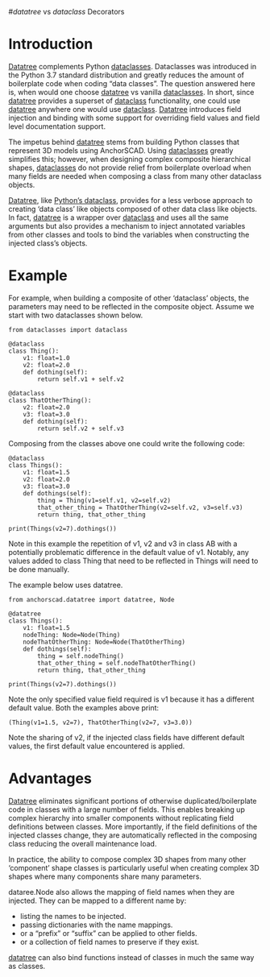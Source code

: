 #*datatree* vs *dataclass* Decorators

# Introduction

[Datatree](https://bitbucket.org/owebeeone/anchorscad/src/master/src/anchorscad/datatree.py) complements Python [dataclasses](https://docs.python.org/3/library/dataclasses.html). Dataclasses was introduced in the Python 3.7 standard distribution and greatly reduces the amount of boilerplate code when coding “data classes”. The question answered here is, when would one choose [datatree](https://bitbucket.org/owebeeone/anchorscad/src/master/src/anchorscad/datatree.py) vs vanilla [dataclasses](https://docs.python.org/3/library/dataclasses.html). In short, since [datatree](https://bitbucket.org/owebeeone/anchorscad/src/master/src/anchorscad/datatree.py) provides a superset of [dataclass](https://docs.python.org/3/library/dataclasses.html) functionality, one could use [datatree](https://bitbucket.org/owebeeone/anchorscad/src/master/src/anchorscad/datatree.py) anywhere one would use [dataclass](https://docs.python.org/3/library/dataclasses.html). [Datatree](https://bitbucket.org/owebeeone/anchorscad/src/master/src/anchorscad/datatree.py) introduces field injection and binding with some support for overriding field values and field level documentation support.

The impetus behind [datatree](https://bitbucket.org/owebeeone/anchorscad/src/master/src/anchorscad/datatree.py) stems from building Python classes that represent 3D models using AnchorSCAD. Using [dataclasses](https://docs.python.org/3/library/dataclasses.html) greatly simplifies this; however, when designing complex composite hierarchical shapes, [dataclasses](https://docs.python.org/3/library/dataclasses.html) do not provide relief from boilerplate overload when many fields are needed when composing a class from many other dataclass objects.

[Datatree](https://bitbucket.org/owebeeone/anchorscad/src/master/src/anchorscad/datatree.py), like [Python’s dataclass](https://docs.python.org/3/library/dataclasses.html), provides for a less verbose approach to creating ‘data class’ like objects composed of other data class like objects. In fact, [datatree](https://bitbucket.org/owebeeone/anchorscad/src/master/src/anchorscad/datatree.py) is a wrapper over [dataclass](https://docs.python.org/3/library/dataclasses.html) and uses all the same arguments but also provides a mechanism to inject annotated variables from other classes and tools to bind the variables when constructing the injected class’s objects.

# Example

For example, when building a composite of other ‘dataclass’ objects, the parameters may need to be reflected in the composite object. Assume we start with two dataclasses shown below.

```
from dataclasses import dataclass

@dataclass
class Thing():
    v1: float=1.0
    v2: float=2.0
    def dothing(self):
        return self.v1 + self.v2
    
@dataclass
class ThatOtherThing():
    v2: float=2.0
    v3: float=3.0
    def dothing(self):
        return self.v2 + self.v3
```

Composing from the classes above one could write the following code:

```
@dataclass
class Things():
    v1: float=1.5
    v2: float=2.0
    v3: float=3.0 
    def dothings(self):
        thing = Thing(v1=self.v1, v2=self.v2)
        that_other_thing = ThatOtherThing(v2=self.v2, v3=self.v3)
        return thing, that_other_thing

print(Things(v2=7).dothings())
```

Note in this example the repetition of v1, v2 and v3 in class AB with a potentially problematic difference in the default value of v1. Notably, any values added to class Thing that need to be reflected in Things will need to be done manually.

The example below uses datatree.

```
from anchorscad.datatree import datatree, Node

@datatree
class Things():
    v1: float=1.5
    nodeThing: Node=Node(Thing)
    nodeThatOtherThing: Node=Node(ThatOtherThing)
    def dothings(self):
        thing = self.nodeThing()
        that_other_thing = self.nodeThatOtherThing()
        return thing, that_other_thing

print(Things(v2=7).dothings())
```

Note the only specified value field required is v1 because it has a different default value. Both the examples above print:

```(Thing(v1=1.5, v2=7), ThatOtherThing(v2=7, v3=3.0))```

Note the sharing of v2, if the injected class fields have different default values, the first default value encountered is applied.

# Advantages

[Datatree](https://bitbucket.org/owebeeone/anchorscad/src/master/src/anchorscad/datatree.py) eliminates significant portions of otherwise duplicated/boilerplate code in classes with a large number of fields. This enables breaking up complex hierarchy into smaller components without replicating field definitions between classes. More importantly, if the field definitions of the injected classes change, they are automatically reflected in the composing class reducing the overall maintenance load.

In practice, the ability to compose complex 3D shapes from many other ‘component’ shape classes is particularly useful when creating complex 3D shapes where many components share many parameters.

dataree.Node also allows the mapping of field names when they are injected. They can be mapped to a different name by:

* listing the names to be injected.
* passing dictionaries with the name mappings.
* or a “prefix” or “suffix” can be applied to other fields.
* or a collection of field names to preserve if they exist.

[datatree](https://bitbucket.org/owebeeone/anchorscad/src/master/src/anchorscad/datatree.py) can also bind functions instead of classes in much the same way as classes.
